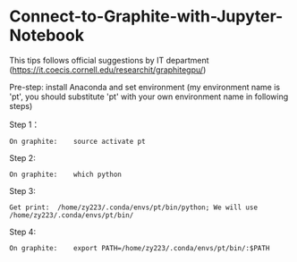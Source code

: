 # Connect-to-Graphite-with-Jupyter-Notebook

This tips follows official suggestions by IT department (https://it.coecis.cornell.edu/researchit/graphitegpu/)

Pre-step: install Anaconda and set environment (my environment name is 'pt', you should substitute 'pt' with your own environment name in following steps)

Step 1： 

    On graphite: 	source activate pt
    
Step 2:

    On graphite:	which python
    
Step 3:

    Get print: 	/home/zy223/.conda/envs/pt/bin/python; We will use /home/zy223/.conda/envs/pt/bin/
    
Step 4:

    On graphite:	export PATH=/home/zy223/.conda/envs/pt/bin/:$PATH
